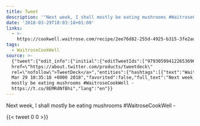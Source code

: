 ```yaml
---
title: Tweet
description: '"Next week, I shall mostly be eating mushrooms #WaitroseCookWell - "'
date: '2018-03-29T10:03:18+01:00'
links:
  - >-
    https://cookwell.waitrose.com/recipe/2ee76d82-255d-4925-b315-3fe2ad51f13c?portionQuantity=2&fromLocation=/recipes
tags:
  - WaitroseCookWell
source: >-
  {"tweet":{"edit_info":{"initial":{"editTweetIds":["979305994122653696"],"editableUntil":"2018-03-29T11:35:18.281Z","editsRemaining":"5","isEditEligible":true}},"retweeted":false,"source":"<a
  href=\"https://about.twitter.com/products/tweetdeck\"
  rel=\"nofollow\">TweetDeck</a>","entities":{"hashtags":[{"text":"WaitroseCookWell","indices":["46","63"]}],"symbols":[],"user_mentions":[],"urls":[{"url":"https://t.co/8EMRdNfBhi","expanded_url":"https://cookwell.waitrose.com/recipe/2ee76d82-255d-4925-b315-3fe2ad51f13c?portionQuantity=2&fromLocation=/recipes","display_url":"cookwell.waitrose.com/recipe/2ee76d8…","indices":["66","89"]}]},"display_text_range":["0","89"],"favorite_count":"0","id_str":"979305994122653696","truncated":false,"retweet_count":"0","id":"979305994122653696","possibly_sensitive":false,"created_at":"Thu
  Mar 29 10:35:18 +0000 2018","favorited":false,"full_text":"Next week, I shall
  mostly be eating mushrooms #WaitroseCookWell -
  https://t.co/8EMRdNfBhi","lang":"en"}}
---
```

Next week, I shall mostly be eating mushrooms #WaitroseCookWell - 
    
{{< tweet 0 0 >}}
    

